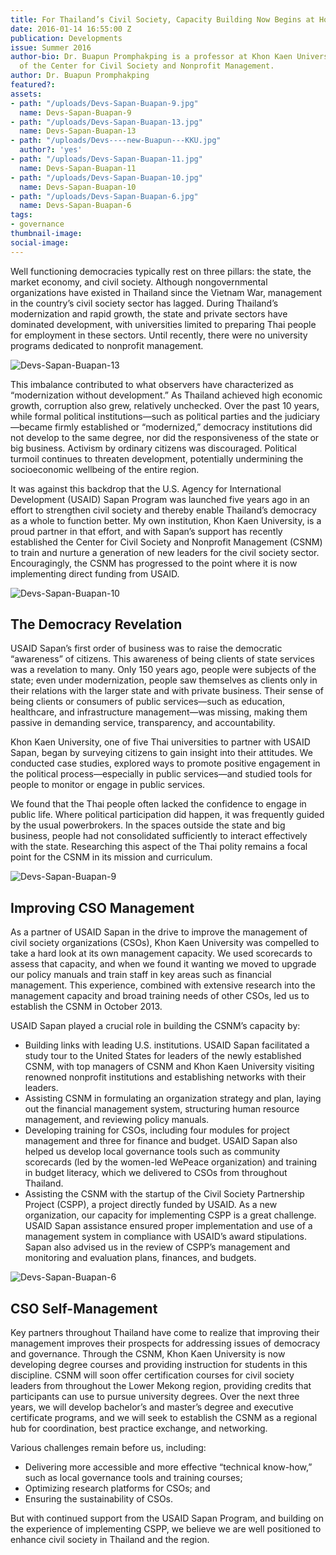 ```yaml
---
title: For Thailand’s Civil Society, Capacity Building Now Begins at Home
date: 2016-01-14 16:55:00 Z
publication: Developments
issue: Summer 2016
author-bio: Dr. Buapun Promphakping is a professor at Khon Kaen University and director
  of the Center for Civil Society and Nonprofit Management.
author: Dr. Buapun Promphakping
featured?: 
assets:
- path: "/uploads/Devs-Sapan-Buapan-9.jpg"
  name: Devs-Sapan-Buapan-9
- path: "/uploads/Devs-Sapan-Buapan-13.jpg"
  name: Devs-Sapan-Buapan-13
- path: "/uploads/Devs----new-Buapun---KKU.jpg"
  author?: 'yes'
- path: "/uploads/Devs-Sapan-Buapan-11.jpg"
  name: Devs-Sapan-Buapan-11
- path: "/uploads/Devs-Sapan-Buapan-10.jpg"
  name: Devs-Sapan-Buapan-10
- path: "/uploads/Devs-Sapan-Buapan-6.jpg"
  name: Devs-Sapan-Buapan-6
tags:
- governance
thumbnail-image:
social-image:
---
```


Well functioning democracies typically rest on three pillars: the state, the market economy, and civil society. Although nongovernmental organizations have existed in Thailand since the Vietnam War, management in the country’s civil society sector has lagged. During Thailand’s modernization and rapid growth, the state and private sectors have dominated development, with universities limited to preparing Thai people for employment in these sectors. Until recently, there were no university programs dedicated to nonprofit management.





![Devs-Sapan-Buapan-13](/uploads/Devs-Sapan-Buapan-13.jpg) 

This imbalance contributed to what observers have characterized as “modernization without development.” As Thailand achieved high economic growth, corruption also grew, relatively unchecked. Over the past 10 years, while formal political institutions—such as political parties and the judiciary—became firmly established or “modernized,” democracy institutions did not develop to the same degree, nor did the responsiveness of the state or big business. Activism by ordinary citizens was discouraged. Political turmoil continues to threaten development, potentially undermining the socioeconomic wellbeing of the entire region.

It was against this backdrop that the U.S. Agency for International Development (USAID) Sapan Program was launched five years ago in an effort to strengthen civil society and thereby enable Thailand’s democracy as a whole to function better. My own institution, Khon Kaen University, is a proud partner in that effort, and with Sapan’s support has recently established the Center for Civil Society and Nonprofit Management (CSNM) to train and nurture a generation of new leaders for the civil society sector. Encouragingly, the CSNM has progressed to the point where it is now implementing direct funding from USAID.

![Devs-Sapan-Buapan-10](/uploads/Devs-Sapan-Buapan-10.jpg) 

## The Democracy Revelation

USAID Sapan’s first order of business was to raise the democratic “awareness” of citizens. This awareness of being clients of state services was a revelation to many. Only 150 years ago, people were subjects of the state; even under modernization, people saw themselves as clients only in their relations with the larger state and with private business. Their sense of being clients or consumers of public services—such as education, healthcare, and infrastructure management—was missing, making them passive in demanding service, transparency, and accountability.

Khon Kaen University, one of five Thai universities to partner with USAID Sapan, began by surveying citizens to gain insight into their attitudes. We conducted case studies, explored ways to promote positive engagement in the political process—especially in public services—and studied tools for people to monitor or engage in public services.

We found that the Thai people often lacked the confidence to engage in public life. Where political participation did happen, it was frequently guided by the usual powerbrokers. In the spaces outside the state and big business, people had not consolidated sufficiently to interact effectively with the state. Researching this aspect of the Thai polity remains a focal point for the CSNM in its mission and curriculum.

![Devs-Sapan-Buapan-9](/uploads/Devs-Sapan-Buapan-9.jpg) 

## Improving CSO Management 

As a partner of USAID Sapan in the drive to improve the management of civil society organizations (CSOs), Khon Kaen University was compelled to take a hard look at its own management capacity. We used scorecards to assess that capacity, and when we found it wanting we moved to upgrade our policy manuals and train staff in key areas such as financial management. This experience, combined with extensive research into the management capacity and broad training needs of other CSOs, led us to establish the CSNM in October 2013. 

USAID Sapan played a crucial role in building the CSNM’s capacity by:

* Building links with leading U.S. institutions. USAID Sapan facilitated a study tour to the United States for leaders of the newly established CSNM, with top managers of CSNM and Khon Kaen University visiting renowned nonprofit institutions and establishing networks with their leaders.
* Assisting CSNM in formulating an organization strategy and plan, laying out the financial management system, structuring human resource management, and reviewing policy manuals.
* Developing training for CSOs, including four modules for project management and three for finance and budget. USAID Sapan also helped us develop local governance tools such as community scorecards (led by the women-led WePeace organization) and training in budget literacy, which we delivered to CSOs from throughout Thailand.
* Assisting the CSNM with the startup of the Civil Society Partnership Project (CSPP), a project directly funded by USAID. As a new organization, our capacity for implementing CSPP is a great challenge. USAID Sapan assistance ensured proper implementation and use of a management system in compliance with USAID’s award stipulations. Sapan also advised us in the review of CSPP’s management and monitoring and evaluation plans, finances, and budgets.

![Devs-Sapan-Buapan-6](/uploads/Devs-Sapan-Buapan-6.jpg) 

## CSO Self-Management

Key partners throughout Thailand have come to realize that improving their management improves their prospects for addressing issues of democracy and governance. Through the CSNM, Khon Kaen University is now developing degree courses and providing instruction for students in this discipline. CSNM will soon offer certification courses for civil society leaders from throughout the Lower Mekong region, providing credits that participants can use to pursue university degrees. Over the next three years, we will develop bachelor’s and master’s degree and executive certificate programs, and we will seek to establish the CSNM as a regional hub for coordination, best practice exchange, and networking.

Various challenges remain before us, including:

* Delivering more accessible and more effective “technical know-how,” such as local governance tools and training courses;
* Optimizing research platforms for CSOs; and
* Ensuring the sustainability of CSOs. 

But with continued support from the USAID Sapan Program, and building on the experience of implementing CSPP, we believe we are well positioned to enhance civil society in Thailand and the region.
